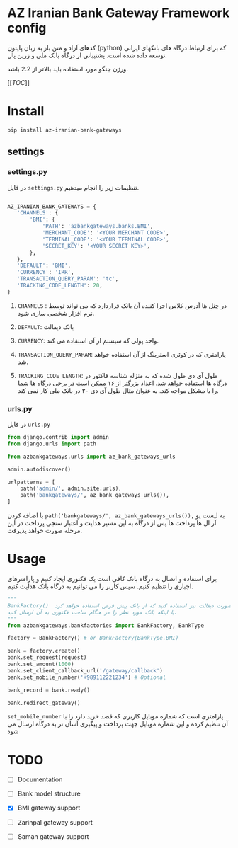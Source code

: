 # AZ Iranian Bank Gateway Framework config

 کدهای آزاد و متن باز به زبان پایتون (python) که برای ارتباط درگاه های بانکهای ایرانی توسعه داده شده است.
 پشتیبانی از درگاه بانک ملی و زرین پال.
 
  ورژن جنگو مورد استفاده باید بالاتر از 2.2 باشد.
 
[[_TOC_]]

# Install

``pip install az-iranian-bank-gateways``

## settings
 
### settings.py
 در فایل `settings.py` تنظیمات زیر را انجام میدهیم.
 
 ``` python

 AZ_IRANIAN_BANK_GATEWAYS = {
    'CHANNELS': {
        'BMI': {
            'PATH': 'azbankgateways.banks.BMI',
            'MERCHANT_CODE': '<YOUR MERCHANT CODE>',
            'TERMINAL_CODE': '<YOUR TERMINAL CODE>',
            'SECRET_KEY': '<YOUR SECRET KEY>',
        },
    },
    'DEFAULT': 'BMI',
    'CURRENCY': 'IRR', 
    'TRANSACTION_QUERY_PARAM': 'tc',
    'TRACKING_CODE_LENGTH': 20,
}
 
```

1. `CHANNELS` : در چنل ها آدرس کلاس اجرا کننده آن بانک قراردارد که می تواند توسط نرم افزار شخصی سازی شود.

1. `DEFAULT`: بانک دیفالت

1. `CURRENCY`: واحد پولی که سیستم از آن استفاده می کند.

1. `TRANSACTION_QUERY_PARAM`: پارامتری که در کوئری استرینگ از آن استفاده خواهد شد.
 
1. `TRACKING_CODE_LENGTH`: طول آی دی طول شده که به منزله شناسه فاکتور در درگاه ها استفاده خواهد شد. اعداد بزرگتر از ۱۶ ممکن است در برخی درگاه ها شما را با مشکل مواجه کند. به عنوان مثال طول آی دی ۲۰ در بانک ملی کار نمی کند.


### urls.py

در فایل `urls.py`

```python
from django.contrib import admin
from django.urls import path

from azbankgateways.urls import az_bank_gateways_urls

admin.autodiscover()

urlpatterns = [
    path('admin/', admin.site.urls),
    path('bankgateways/', az_bank_gateways_urls()),
]
```

با اضافه کردن `path('bankgateways/', az_bank_gateways_urls()),` به لیست یو آر ال ها پرداخت ها پس از درگاه به این مسیر هدایت و اعتبار سنجی پرداخت در این مرحله صورت خواهد پذیرفت.


# Usage

 برای استفاده و اتصال به درگاه بانک کافی است یک فکتوری ایجاد کنیم و پارامترهای اجباری را تنظیم کنیم. سپس کاربر را می توانیم به درگاه بانک هدایت کنیم.
  
```python
"""
BankFactory()  می توانید به صورت دیفالت نیز استفاده کنید که از بانک پیش فرض استفاده خواهد کرد.
یا اینکه بانک مورد نظر را در هنگام ساخت فکتوری به آن ارسال کنید.
"""
from azbankgateways.bankfactories import BankFactory, BankType

factory = BankFactory() # or BankFactory(BankType.BMI) 

bank = factory.create()
bank.set_request(request)
bank.set_amount(1000)
bank.set_client_callback_url('/gateway/callback') 
bank.set_mobile_number('+989112221234') # Optional

bank_record = bank.ready()

bank.redirect_gateway()

```

`set_mobile_number` پارامتری است که شماره موبایل کاربری که قصد خرید دارد را با آن تنظیم کرده و این شماره موبایل جهت پرداخت و پیگیری آسان تر به درگاه ارسال می شود

# TODO

- [ ] Documentation

- [ ] Bank model structure

- [X] BMI gateway support

- [ ] Zarinpal gateway support

- [ ] Saman gateway support

